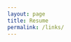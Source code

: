 ```yaml
---
layout: page
title: Resume
permalink: /links/
---
```

<!-- Google tag (gtag.js) -->
<script async src="https://www.googletagmanager.com/gtag/js?id=UA-154246167-1"></script>
<script>
  window.dataLayer = window.dataLayer || [];
  function gtag(){dataLayer.push(arguments);}
  gtag('js', new Date());

  gtag('config', 'UA-154246167-1');
</script>
<!-- 
<object data="/postAssets/resume/resume_13July2023Software.pdf" width="100%" height="100%" type='application/pdf'></object>
-->
<html>
  <head>
    <meta charset="utf-8" />
        <meta name="viewport" content="width=device-width">
  </head>
  <body>
    <object data="/postAssets/resume/resume_13July2023Software.pdf" type="application/pdf" style="min-height:100vh;width:100%"></object>
  </body>
</html>

<!-- [[LinkedIn](https://www.linkedin.com/in/spoisseroux/),
[HackerRank](https://www.hackerrank.com/sp96651n),
[GitHub](https://github.com/spoisseroux),
[Youtube](https://www.youtube.com/channel/UCgzqb_bTHOhvhNF4x8vpCIw?view_as=subscriber)]
-->
